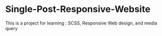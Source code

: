 # Single-Post-Responsive-Website
This is a project for learning : SCSS, Responsive Web design, and media query
